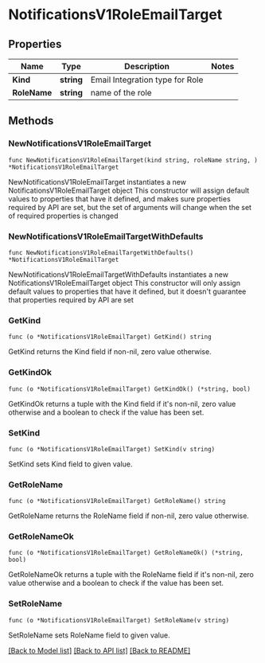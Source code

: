 # NotificationsV1RoleEmailTarget

## Properties

Name | Type | Description | Notes
------------ | ------------- | ------------- | -------------
**Kind** | **string** | Email Integration type for Role | 
**RoleName** | **string** | name of the role | 

## Methods

### NewNotificationsV1RoleEmailTarget

`func NewNotificationsV1RoleEmailTarget(kind string, roleName string, ) *NotificationsV1RoleEmailTarget`

NewNotificationsV1RoleEmailTarget instantiates a new NotificationsV1RoleEmailTarget object
This constructor will assign default values to properties that have it defined,
and makes sure properties required by API are set, but the set of arguments
will change when the set of required properties is changed

### NewNotificationsV1RoleEmailTargetWithDefaults

`func NewNotificationsV1RoleEmailTargetWithDefaults() *NotificationsV1RoleEmailTarget`

NewNotificationsV1RoleEmailTargetWithDefaults instantiates a new NotificationsV1RoleEmailTarget object
This constructor will only assign default values to properties that have it defined,
but it doesn't guarantee that properties required by API are set

### GetKind

`func (o *NotificationsV1RoleEmailTarget) GetKind() string`

GetKind returns the Kind field if non-nil, zero value otherwise.

### GetKindOk

`func (o *NotificationsV1RoleEmailTarget) GetKindOk() (*string, bool)`

GetKindOk returns a tuple with the Kind field if it's non-nil, zero value otherwise
and a boolean to check if the value has been set.

### SetKind

`func (o *NotificationsV1RoleEmailTarget) SetKind(v string)`

SetKind sets Kind field to given value.


### GetRoleName

`func (o *NotificationsV1RoleEmailTarget) GetRoleName() string`

GetRoleName returns the RoleName field if non-nil, zero value otherwise.

### GetRoleNameOk

`func (o *NotificationsV1RoleEmailTarget) GetRoleNameOk() (*string, bool)`

GetRoleNameOk returns a tuple with the RoleName field if it's non-nil, zero value otherwise
and a boolean to check if the value has been set.

### SetRoleName

`func (o *NotificationsV1RoleEmailTarget) SetRoleName(v string)`

SetRoleName sets RoleName field to given value.



[[Back to Model list]](../README.md#documentation-for-models) [[Back to API list]](../README.md#documentation-for-api-endpoints) [[Back to README]](../README.md)


